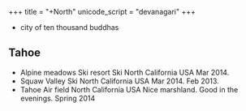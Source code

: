 +++
title = "+North"
unicode_script = "devanagari"
+++
- city of ten thousand buddhas

## Tahoe
- Alpine meadows Ski resort	Ski	North California	USA				Mar 2014.
- Squaw Valley	Ski	North California	USA				Mar 2014. Feb 2013.
- Tahoe Air field		North California	USA	Nice marshland. Good in the evenings.			Spring 2014
